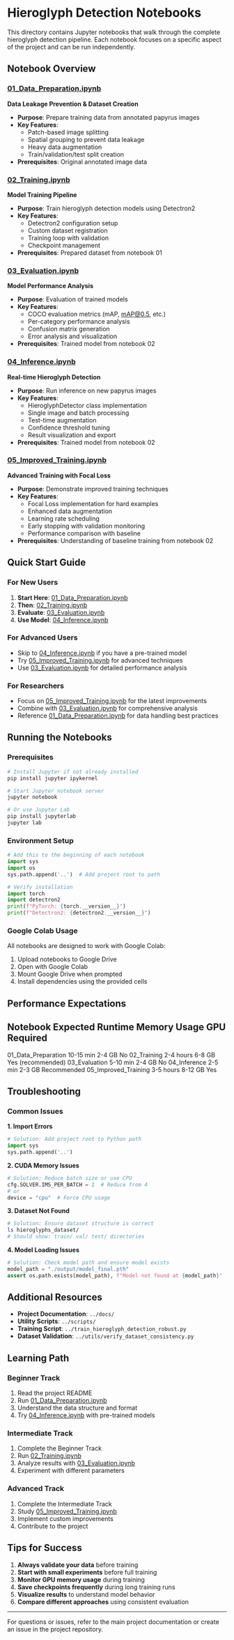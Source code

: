 # Hieroglyph Detection Notebooks

This directory contains Jupyter notebooks that walk through the complete hieroglyph detection pipeline. Each notebook focuses on a specific aspect of the project and can be run independently.

## Notebook Overview

### [01_Data_Preparation.ipynb](01_Data_Preparation.ipynb)
**Data Leakage Prevention & Dataset Creation**

- **Purpose**: Prepare training data from annotated papyrus images
- **Key Features**:
  - Patch-based image splitting
  - Spatial grouping to prevent data leakage
  - Heavy data augmentation
  - Train/validation/test split creation
- **Prerequisites**: Original annotated image data

### [02_Training.ipynb](02_Training.ipynb)  
**Model Training Pipeline**

- **Purpose**: Train hieroglyph detection models using Detectron2
- **Key Features**:
  - Detectron2 configuration setup
  - Custom dataset registration
  - Training loop with validation
  - Checkpoint management
- **Prerequisites**: Prepared dataset from notebook 01

### [03_Evaluation.ipynb](03_Evaluation.ipynb)
**Model Performance Analysis**

- **Purpose**: Evaluation of trained models
- **Key Features**:
  - COCO evaluation metrics (mAP, mAP@0.5, etc.)
  - Per-category performance analysis
  - Confusion matrix generation
  - Error analysis and visualization
- **Prerequisites**: Trained model from notebook 02

### [04_Inference.ipynb](04_Inference.ipynb)
**Real-time Hieroglyph Detection**

- **Purpose**: Run inference on new papyrus images
- **Key Features**:
  - HieroglyphDetector class implementation
  - Single image and batch processing
  - Test-time augmentation
  - Confidence threshold tuning
  - Result visualization and export
- **Prerequisites**: Trained model from notebook 02

### [05_Improved_Training.ipynb](05_Improved_Training.ipynb)
**Advanced Training with Focal Loss**

- **Purpose**: Demonstrate improved training techniques
- **Key Features**:
  - Focal Loss implementation for hard examples
  - Enhanced data augmentation
  - Learning rate scheduling
  - Early stopping with validation monitoring
  - Performance comparison with baseline
- **Prerequisites**: Understanding of baseline training from notebook 02

## Quick Start Guide

### For New Users
1. **Start Here**: [01_Data_Preparation.ipynb](01_Data_Preparation.ipynb)
2. **Then**: [02_Training.ipynb](02_Training.ipynb)  
3. **Evaluate**: [03_Evaluation.ipynb](03_Evaluation.ipynb)
4. **Use Model**: [04_Inference.ipynb](04_Inference.ipynb)

### For Advanced Users
- Skip to [04_Inference.ipynb](04_Inference.ipynb) if you have a pre-trained model
- Try [05_Improved_Training.ipynb](05_Improved_Training.ipynb) for advanced techniques
- Use [03_Evaluation.ipynb](03_Evaluation.ipynb) for detailed performance analysis

### For Researchers
- Focus on [05_Improved_Training.ipynb](05_Improved_Training.ipynb) for the latest improvements
- Combine with [03_Evaluation.ipynb](03_Evaluation.ipynb) for comprehensive analysis
- Reference [01_Data_Preparation.ipynb](01_Data_Preparation.ipynb) for data handling best practices

## Running the Notebooks

### Prerequisites
```bash
# Install Jupyter if not already installed
pip install jupyter ipykernel

# Start Jupyter notebook server
jupyter notebook

# Or use Jupyter Lab
pip install jupyterlab
jupyter lab
```

### Environment Setup
```python
# Add this to the beginning of each notebook
import sys
import os
sys.path.append('..')  # Add project root to path

# Verify installation
import torch
import detectron2
print(f"PyTorch: {torch.__version__}")
print(f"Detectron2: {detectron2.__version__}")
```

### Google Colab Usage
All notebooks are designed to work with Google Colab:

1. Upload notebooks to Google Drive
2. Open with Google Colab
3. Mount Google Drive when prompted
4. Install dependencies using the provided cells

## Performance Expectations

 Notebook  Expected Runtime  Memory Usage  GPU Required 
--------------------------------------------------------
 01_Data_Preparation  10-15 min  2-4 GB  No 
 02_Training  2-4 hours  6-8 GB  Yes (recommended) 
 03_Evaluation  5-10 min  2-4 GB  No 
 04_Inference  2-5 min  2-3 GB  Recommended 
 05_Improved_Training  3-5 hours  8-12 GB  Yes 

## Troubleshooting

### Common Issues

**1. Import Errors**
```python
# Solution: Add project root to Python path
import sys
sys.path.append('..')
```

**2. CUDA Memory Issues**
```python
# Solution: Reduce batch size or use CPU
cfg.SOLVER.IMS_PER_BATCH = 2  # Reduce from 4
# or
device = "cpu"  # Force CPU usage
```

**3. Dataset Not Found**
```bash
# Solution: Ensure dataset structure is correct
ls hieroglyphs_dataset/
# Should show: train/ val/ test/ directories
```

**4. Model Loading Issues**
```python
# Solution: Check model path and ensure model exists
model_path = "./output/model_final.pth"
assert os.path.exists(model_path), f"Model not found at {model_path}"
```

## Additional Resources

- **Project Documentation**: `../docs/`
- **Utility Scripts**: `../scripts/`
- **Training Script**: `../train_hieroglyph_detection_robust.py`
- **Dataset Validation**: `../utils/verify_dataset_consistency.py`

## Learning Path

### Beginner Track
1. Read the project README
2. Run [01_Data_Preparation.ipynb](01_Data_Preparation.ipynb)
3. Understand the data structure and format
4. Try [04_Inference.ipynb](04_Inference.ipynb) with pre-trained models

### Intermediate Track  
1. Complete the Beginner Track
2. Run [02_Training.ipynb](02_Training.ipynb)
3. Analyze results with [03_Evaluation.ipynb](03_Evaluation.ipynb)
4. Experiment with different parameters

### Advanced Track
1. Complete the Intermediate Track
2. Study [05_Improved_Training.ipynb](05_Improved_Training.ipynb)
3. Implement custom improvements
4. Contribute to the project

## Tips for Success

1. **Always validate your data** before training
2. **Start with small experiments** before full training
3. **Monitor GPU memory usage** during training
4. **Save checkpoints frequently** during long training runs
5. **Visualize results** to understand model behavior
6. **Compare different approaches** using consistent evaluation

---

For questions or issues, refer to the main project documentation or create an issue in the project repository.
